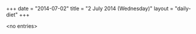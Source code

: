 +++
date = "2014-07-02"
title = "2 July 2014 (Wednesday)"
layout = "daily-diet"
+++


\<no entries\>
